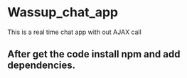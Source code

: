 # Wassup_chat_app
This is a real time chat app with out AJAX call

## After get the code install npm and add dependencies.
